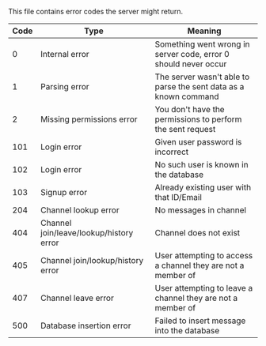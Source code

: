 This file contains error codes the server might return.

| Code | Type                                    | Meaning                                                          |
| ---- | --------------------------------------- | ---------------------------------------------------------------- |
| 0    | Internal error                          | Something went wrong in server code, error 0 should never occur  |
| 1    | Parsing error                           | The server wasn't able to parse the sent data as a known command |
| 2    | Missing permissions error               | You don't have the permissions to perform the sent request       |
| 101  | Login error                             | Given user password is incorrect                                 |
| 102  | Login error                             | No such user is known in the database                            |
| 103  | Signup error                            | Already existing user with that ID/Email                         |
| 204  | Channel lookup error                    | No messages in channel                                           |
| 404  | Channel join/leave/lookup/history error | Channel does not exist                                           |
| 405  | Channel join/lookup/history error       | User attempting to access a channel they are not a member of     |
| 407  | Channel leave error                     | User attempting to leave a channel they are not a member of      |
| 500  | Database insertion error                | Failed to insert message into the database                       |
